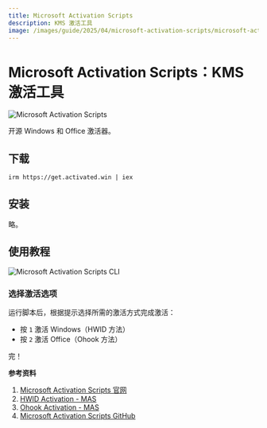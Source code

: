 ```yaml
---
title: Microsoft Activation Scripts
description: KMS 激活工具
image: /images/guide/2025/04/microsoft-activation-scripts/microsoft-activation-scripts.webp
---
```


# Microsoft Activation Scripts：KMS 激活工具

<p></p>
<ClientOnly><Img src="/images/guide/2025/04/microsoft-activation-scripts/microsoft-activation-scripts.webp" alt="Microsoft Activation Scripts" /></ClientOnly>

开源 Windows 和 Office 激活器。

## 下载

``` shell
irm https://get.activated.win | iex
```

## 安装

略。

## 使用教程

<ClientOnly><Img src="/images/guide/2025/04/microsoft-activation-scripts/microsoft-activation-scripts-cli.webp" alt="Microsoft Activation Scripts CLI" /></ClientOnly>

### 选择激活选项

运行脚本后，根据提示选择所需的激活方式完成激活：

- 按 `1` 激活 Windows（HWID 方法）
- 按 `2` 激活 Office（Ohook 方法）

完！

**参考资料**

1. [Microsoft Activation Scripts 官网](https://massgrave.dev/)
2. [HWID Activation - MAS](https://massgrave.dev/hwid)
3. [Ohook Activation - MAS](https://massgrave.dev/ohook)
4. [Microsoft Activation Scripts GitHub](https://github.com/massgravel/Microsoft-Activation-Scripts)